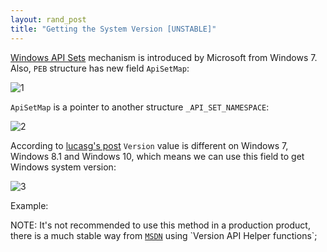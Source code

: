 ```yaml
---
layout: rand_post
title: "Getting the System Version [UNSTABLE]"
---
```



[Windows API Sets](https://msdn.microsoft.com/en-us/library/windows/desktop/hh802935(v=vs.85).aspx) mechanism is introduced by Microsoft from Windows 7. Also, `PEB` structure has new field `ApiSetMap`:

![1](https://user-images.githubusercontent.com/16405698/36369133-0bc5b7d0-1552-11e8-9e59-c04163edee58.PNG)

`ApiSetMap` is a pointer to another structure `_API_SET_NAMESPACE`:

![2](https://user-images.githubusercontent.com/16405698/36369135-0bf5cb78-1552-11e8-94b9-178972910e95.PNG)

According to [lucasg's post](https://lucasg.github.io/2017/10/15/Api-set-resolution/) `Version` value is different on Windows 7, Windows 8.1 and Windows 10, which means we can use this field to get Windows system version:

![3](https://user-images.githubusercontent.com/16405698/36369137-0c21d682-1552-11e8-9394-33147c8b9ced.PNG)


Example:
<script src="https://gist.github.com/anonymous/ece25ec04543d091e7fa86de8886f63d.js"></script>


NOTE: It's not recommended to use this method in a production product, there is a much stable way from [`MSDN`](https://msdn.microsoft.com/en-us/library/windows/desktop/ms724429(v=vs.85).aspx) using `Version API Helper functions`;